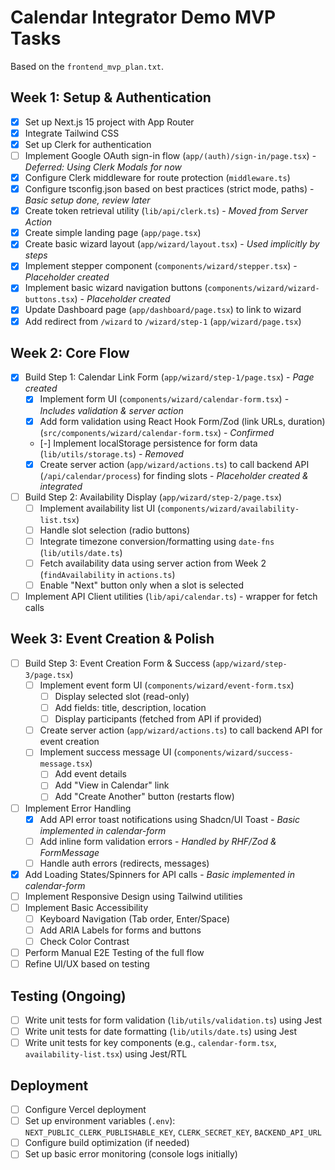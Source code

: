 # Calendar Integrator Demo MVP Tasks

Based on the `frontend_mvp_plan.txt`.

## Week 1: Setup & Authentication

- [x] Set up Next.js 15 project with App Router
- [x] Integrate Tailwind CSS
- [x] Set up Clerk for authentication
- [ ] Implement Google OAuth sign-in flow (`app/(auth)/sign-in/page.tsx`) - _Deferred: Using Clerk Modals for now_
- [x] Configure Clerk middleware for route protection (`middleware.ts`)
- [x] Configure tsconfig.json based on best practices (strict mode, paths) - _Basic setup done, review later_
- [x] Create token retrieval utility (`lib/api/clerk.ts`) - _Moved from Server Action_
- [x] Create simple landing page (`app/page.tsx`)
- [x] Create basic wizard layout (`app/wizard/layout.tsx`) - _Used implicitly by steps_
- [x] Implement stepper component (`components/wizard/stepper.tsx`) - _Placeholder created_
- [x] Implement basic wizard navigation buttons (`components/wizard/wizard-buttons.tsx`) - _Placeholder created_
- [x] Update Dashboard page (`app/dashboard/page.tsx`) to link to wizard
- [x] Add redirect from `/wizard` to `/wizard/step-1` (`app/wizard/page.tsx`)

## Week 2: Core Flow

- [x] Build Step 1: Calendar Link Form (`app/wizard/step-1/page.tsx`) - _Page created_
    - [x] Implement form UI (`components/wizard/calendar-form.tsx`) - _Includes validation & server action_
    - [x] Add form validation using React Hook Form/Zod (link URLs, duration) (`src/components/wizard/calendar-form.tsx`) - _Confirmed_
    - [-] Implement localStorage persistence for form data (`lib/utils/storage.ts`) - _Removed_
    - [x] Create server action (`app/wizard/actions.ts`) to call backend API (`/api/calendar/process`) for finding slots - _Placeholder created & integrated_
- [ ] Build Step 2: Availability Display (`app/wizard/step-2/page.tsx`)
    - [ ] Implement availability list UI (`components/wizard/availability-list.tsx`)
    - [ ] Handle slot selection (radio buttons)
    - [ ] Integrate timezone conversion/formatting using `date-fns` (`lib/utils/date.ts`)
    - [ ] Fetch availability data using server action from Week 2 (`findAvailability` in `actions.ts`)
    - [ ] Enable "Next" button only when a slot is selected
- [ ] Implement API Client utilities (`lib/api/calendar.ts`) - wrapper for fetch calls

## Week 3: Event Creation & Polish

- [ ] Build Step 3: Event Creation Form & Success (`app/wizard/step-3/page.tsx`)
    - [ ] Implement event form UI (`components/wizard/event-form.tsx`)
        - [ ] Display selected slot (read-only)
        - [ ] Add fields: title, description, location
        - [ ] Display participants (fetched from API if provided)
    - [ ] Create server action (`app/wizard/actions.ts`) to call backend API for event creation
    - [ ] Implement success message UI (`components/wizard/success-message.tsx`)
        - [ ] Add event details
        - [ ] Add "View in Calendar" link
        - [ ] Add "Create Another" button (restarts flow)
- [ ] Implement Error Handling
    - [x] Add API error toast notifications using Shadcn/UI Toast - _Basic implemented in calendar-form_
    - [ ] Add inline form validation errors - _Handled by RHF/Zod & FormMessage_
    - [ ] Handle auth errors (redirects, messages)
- [x] Add Loading States/Spinners for API calls - _Basic implemented in calendar-form_
- [ ] Implement Responsive Design using Tailwind utilities
- [ ] Implement Basic Accessibility
    - [ ] Keyboard Navigation (Tab order, Enter/Space)
    - [ ] Add ARIA Labels for forms and buttons
    - [ ] Check Color Contrast
- [ ] Perform Manual E2E Testing of the full flow
- [ ] Refine UI/UX based on testing

## Testing (Ongoing)

- [ ] Write unit tests for form validation (`lib/utils/validation.ts`) using Jest
- [ ] Write unit tests for date formatting (`lib/utils/date.ts`) using Jest
- [ ] Write unit tests for key components (e.g., `calendar-form.tsx`, `availability-list.tsx`) using Jest/RTL

## Deployment

- [ ] Configure Vercel deployment
- [ ] Set up environment variables (`.env`): `NEXT_PUBLIC_CLERK_PUBLISHABLE_KEY`, `CLERK_SECRET_KEY`, `BACKEND_API_URL`
- [ ] Configure build optimization (if needed)
- [ ] Set up basic error monitoring (console logs initially) 